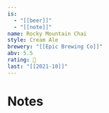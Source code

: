 ```yaml
---
is:
  - "[[beer]]"
  - "[[note]]"
name: Rocky Mountain Chai
style: Cream Ale
brewery: "[[Epic Brewing Co]]"
abv: 5.5
rating: 🤞
last: "[[2021-10]]"
---
```

# Notes

